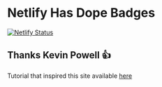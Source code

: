 # Netlify Has Dope Badges

[![Netlify Status](https://api.netlify.com/api/v1/badges/4ab600ad-4c63-4ff2-bce9-835e7abdd5a6/deploy-status)](https://app.netlify.com/sites/dazzling-gates-27f077/deploys)

## Thanks Kevin Powell 👍

Tutorial that inspired this site available [here](https://courses.kevinpowell.co/courses/master-sass)
